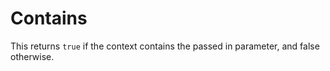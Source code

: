 # Contains

This returns `true` if the context contains the passed in parameter, and false otherwise.
